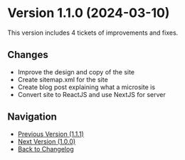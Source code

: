 # Version 1.1.0 (2024-03-10)

This version includes 4 tickets of improvements and fixes.

## Changes

- Improve the design and copy of the site
- Create sitemap.xml for the site
- Create blog post explaining what a microsite is
- Convert site to ReactJS and use NextJS for server

## Navigation

- [Previous Version (1.1.1)](1.1.1.md)
- [Next Version (1.0.0)](1.0.0.md)
- [Back to Changelog](../changelog.md)